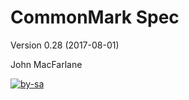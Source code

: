 # CommonMark Spec

Version 0.28 (2017-08-01)

John MacFarlane

[![by-sa](https://licensebuttons.net/l/by-sa/4.0/80x15.png)](http://creativecommons.org/licenses/by-sa/4.0/)